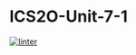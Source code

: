 # ICS2O-Unit-7-1
[![linter](https://github.com/Mattew-Loiselle/ICS2O-Unit-7-1/workflows/linter/badge.svg)](https://github.com/marketplace/actions/super-linter)
